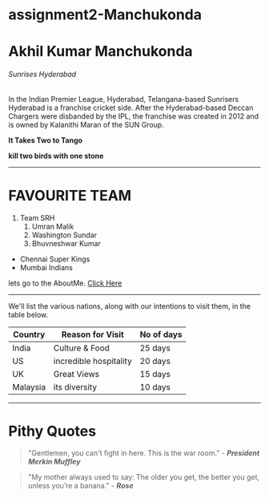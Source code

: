 # assignment2-Manchukonda

# Akhil Kumar Manchukonda

###### Sunrises Hyderabad

In the Indian Premier League, Hyderabad, Telangana-based Sunrisers Hyderabad is a franchise cricket side. After the Hyderabad-based Deccan Chargers were disbanded by the IPL, the franchise was created in 2012 and is owned by Kalanithi Maran of the SUN Group.


**It Takes Two to Tango**

**kill two birds with one stone**

-----

# FAVOURITE TEAM

1. Team SRH
    1. Umran Malik
    2. Washington Sundar
    3. Bhuvneshwar Kumar

* Chennai Super Kings
* Mumbai Indians

lets go to the AboutMe. [Click Here](https://github.com/akhilmk2407/assignment2-Manchukonda/blob/main/AboutMe.md)


----------

We'll list the various nations, along with our intentions to visit them, in the table below.

| Country    | Reason for Visit       | No of days  |
|---------   | ----------------       | ----------  |
| India      | Culture & Food         | 25 days     |
| US         | incredible hospitality | 20 days    |
| UK         | Great Views            | 15 days      |
| Malaysia   | its diversity          | 10 days      |

---------
# Pithy Quotes

>"Gentlemen, you can't fight in here. This is the war room." - ***President Merkin Muffley***

>"My mother always used to say: The older you get, the better you get, unless you’re a banana." - ***Rose***
